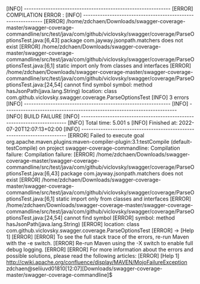 [INFO] -------------------------------------------------------------
[ERROR] COMPILATION ERROR : 
[INFO] -------------------------------------------------------------
[ERROR] /home/zdchaen/Downloads/swagger-coverage-master/swagger-coverage-commandline/src/test/java/com/github/viclovsky/swagger/coverage/ParseOptionsTest.java:[6,43] package com.jayway.jsonpath.matchers does not exist
[ERROR] /home/zdchaen/Downloads/swagger-coverage-master/swagger-coverage-commandline/src/test/java/com/github/viclovsky/swagger/coverage/ParseOptionsTest.java:[6,1] static import only from classes and interfaces
[ERROR] /home/zdchaen/Downloads/swagger-coverage-master/swagger-coverage-commandline/src/test/java/com/github/viclovsky/swagger/coverage/ParseOptionsTest.java:[24,54] cannot find symbol
  symbol:   method hasJsonPath(java.lang.String)
  location: class com.github.viclovsky.swagger.coverage.ParseOptionsTest
[INFO] 3 errors 
[INFO] -------------------------------------------------------------
[INFO] ------------------------------------------------------------------------
[INFO] BUILD FAILURE
[INFO] ------------------------------------------------------------------------
[INFO] Total time:  5.001 s
[INFO] Finished at: 2022-07-20T12:07:13+02:00
[INFO] ------------------------------------------------------------------------
[ERROR] Failed to execute goal org.apache.maven.plugins:maven-compiler-plugin:3.1:testCompile (default-testCompile) on project swagger-coverage-commandline: Compilation failure: Compilation failure: 
[ERROR] /home/zdchaen/Downloads/swagger-coverage-master/swagger-coverage-commandline/src/test/java/com/github/viclovsky/swagger/coverage/ParseOptionsTest.java:[6,43] package com.jayway.jsonpath.matchers does not exist
[ERROR] /home/zdchaen/Downloads/swagger-coverage-master/swagger-coverage-commandline/src/test/java/com/github/viclovsky/swagger/coverage/ParseOptionsTest.java:[6,1] static import only from classes and interfaces
[ERROR] /home/zdchaen/Downloads/swagger-coverage-master/swagger-coverage-commandline/src/test/java/com/github/viclovsky/swagger/coverage/ParseOptionsTest.java:[24,54] cannot find symbol
[ERROR]   symbol:   method hasJsonPath(java.lang.String)
[ERROR]   location: class com.github.viclovsky.swagger.coverage.ParseOptionsTest
[ERROR] -> [Help 1]
[ERROR] 
[ERROR] To see the full stack trace of the errors, re-run Maven with the -e switch.
[ERROR] Re-run Maven using the -X switch to enable full debug logging.
[ERROR] 
[ERROR] For more information about the errors and possible solutions, please read the following articles:
[ERROR] [Help 1] http://cwiki.apache.org/confluence/display/MAVEN/MojoFailureException
zdchaen@seliiuvd01810[12:07][Downloads/swagger-coverage-master/swagger-coverage-commandline]$ 
 
 
